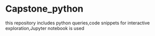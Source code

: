# Capstone_python

this repository includes python queries,code snippets 
for interactive exploration,Jupyter notebook is used
